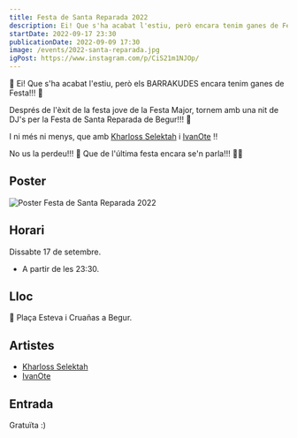 ```yaml
---
title: Festa de Santa Reparada 2022
description: Ei! Que s'ha acabat l'estiu, però encara tenim ganes de Festa!!! 🤪
startDate: 2022-09-17 23:30
publicationDate: 2022-09-09 17:30
image: /events/2022-santa-reparada.jpg
igPost: https://www.instagram.com/p/CiS21m1NJOp/
---
```


📣 Ei! Que s'ha acabat l'estiu, però els BARRAKUDES encara tenim ganes de Festa!!! 🤪

Després de l'èxit de la festa jove de la Festa Major, tornem amb una nit de DJ's per la Festa de Santa Reparada de Begur!!! 🥳

I ni més ni menys, que amb [Kharloss Selektah](https://www.instagram.com/kharloss_selektah) i [IvanOte](https://www.instagram.com/ivanote) ‼️

No us la perdeu!!! 🤩 Que de l'última festa encara se'n parla!!! 🤟🏼

## Poster

![Poster Festa de Santa Reparada 2022](/events/2022-santa-reparada.jpg)

## Horari

Dissabte 17 de setembre.

- A partir de les 23:30.

## Lloc

📍 Plaça Esteva i Cruañas a Begur.

## Artistes

- [Kharloss Selektah](https://www.instagram.com/kharloss_selektah)
- [IvanOte](https://www.instagram.com/ivanote)

## Entrada

Gratuïta :)
